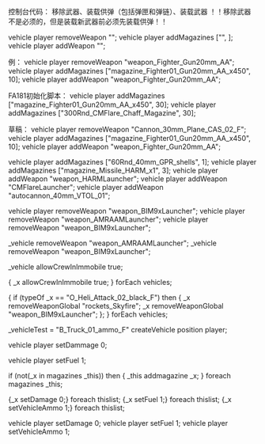 控制台代码：
移除武器、装载供弹（包括弹匣和弹链）、装载武器
！！移除武器不是必须的，但是装载新武器前必须先装载供弹！！

vehicle player removeWeapon "";
vehicle player addMagazines ["", ];
vehicle player addWeapon "";

例：
vehicle player removeWeapon "weapon_Fighter_Gun20mm_AA";
vehicle player addMagazines ["magazine_Fighter01_Gun20mm_AA_x450", 10];
vehicle player addWeapon "weapon_Fighter_Gun20mm_AA";


FA181初始化脚本：
vehicle player addMagazines ["magazine_Fighter01_Gun20mm_AA_x450", 30];
vehicle player addMagazines ["300Rnd_CMFlare_Chaff_Magazine", 30];



草稿：
vehicle player removeWeapon "Cannon_30mm_Plane_CAS_02_F";
vehicle player addMagazines ["magazine_Fighter01_Gun20mm_AA_x450", 10];
vehicle player addWeapon "weapon_Fighter_Gun20mm_AA";


vehicle player addMagazines ["60Rnd_40mm_GPR_shells", 1];
vehicle player addMagazines ["magazine_Missile_HARM_x1", 3];
vehicle player addWeapon "weapon_HARMLauncher";
vehicle player addWeapon "CMFlareLauncher";
vehicle player addWeapon "autocannon_40mm_VTOL_01";

vehicle player removeWeapon "weapon_BIM9xLauncher";
vehicle player removeWeapon "weapon_AMRAAMLauncher";
vehicle player removeWeapon "weapon_BIM9xLauncher";

_vehicle removeWeapon "weapon_AMRAAMLauncher";
_vehicle removeWeapon "weapon_BIM9xLauncher";

_vehicle allowCrewInImmobile true;

{
    _x allowCrewInImmobile true;
} forEach vehicles;


{
    if (typeOf _x == "O_Heli_Attack_02_black_F") then {
        _x removeWeaponGlobal "rockets_Skyfire";
        _x removeWeaponGlobal "weapon_BIM9xLauncher";
    };
} forEach vehicles;



_vehicleTest = "B_Truck_01_ammo_F" createVehicle position player;









vehicle player setDammage 0;

vehicle player setFuel 1;

if (not(_x in magazines _this)) then {
    _this addmagazine _x;
} foreach magazines _this;

{_x setDamage 0;} foreach thislist; 
{_x setFuel 1;} foreach thislist; 
{_x setVehicleAmmo 1;} foreach thislist;

vehicle player setDamage 0; 
vehicle player setFuel 1; 
vehicle player setVehicleAmmo 1;

